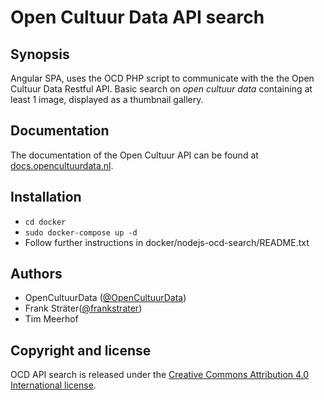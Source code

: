 # Open Cultuur Data API search
## Synopsis
 Angular SPA, uses the OCD PHP script to communicate with the the Open Cultuur Data Restful API. Basic search on _open cultuur data_ containing at least 1 image, displayed as a thumbnail gallery.

## Documentation
The documentation of the Open Cultuur API can be found at [docs.opencultuurdata.nl](http://docs.opencultuurdata.nl/).

## Installation
- `cd docker`
- `sudo docker-compose up -d`
- Follow further instructions in docker/nodejs-ocd-search/README.txt

## Authors
* OpenCultuurData ([@OpenCultuurData](https://twitter.com/OpenCultuurData))
* Frank Sträter([@frankstrater](https://twitter.com/frankstrater))
* Tim Meerhof

## Copyright and license
OCD API search is released under the  [Creative Commons Attribution 4.0 International license](http://creativecommons.org/licenses/by/4.0/).
